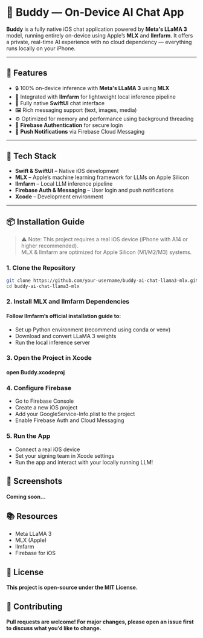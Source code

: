 # 🤖 Buddy — On-Device AI Chat App

**Buddy** is a fully native iOS chat application powered by **Meta's LLaMA 3** model, running entirely on-device using Apple’s **MLX** and **llmfarm**. It offers a private, real-time AI experience with no cloud dependency — everything runs locally on your iPhone.

---

## 🚀 Features

- 🔒 100% on-device inference with **Meta's LLaMA 3** using **MLX**
- 🧠 Integrated with **llmfarm** for lightweight local inference pipeline
- 🎨 Fully native **SwiftUI** chat interface
- 🖼️ Rich messaging support (text, images, media)
- ⚙️ Optimized for memory and performance using background threading
- 🔐 **Firebase Authentication** for secure login
- 📲 **Push Notifications** via Firebase Cloud Messaging

---

## 📱 Tech Stack

- **Swift & SwiftUI** – Native iOS development
- **MLX** – Apple’s machine learning framework for LLMs on Apple Silicon
- **llmfarm** – Local LLM inference pipeline
- **Firebase Auth & Messaging** – User login and push notifications
- **Xcode** – Development environment

---

## 📦 Installation Guide

> ⚠️ Note: This project requires a real iOS device (iPhone with A14 or higher recommended).  
> MLX & llmfarm are optimized for Apple Silicon (M1/M2/M3) systems.

### 1. Clone the Repository
```bash
git clone https://github.com/your-username/buddy-ai-chat-llama3-mlx.git
cd buddy-ai-chat-llama3-mlx
```
### 2. Install MLX and llmfarm Dependencies

#### Follow llmfarm’s official installation guide to:
   - Set up Python environment (recommend using conda or venv)
   - Download and convert LLaMA 3 weights
   - Run the local inference server

### 3. Open the Project in Xcode

#### open Buddy.xcodeproj

### 4. Configure Firebase
  - Go to Firebase Console
  - Create a new iOS project
  - Add your GoogleService-Info.plist to the project
  - Enable Firebase Auth and Cloud Messaging

### 5. Run the App
  - Connect a real iOS device
  - Set your signing team in Xcode settings
  - Run the app and interact with your locally running LLM!

## 📸 Screenshots

#### Coming soon…

## 📚 Resources
  - Meta LLaMA 3
  - MLX (Apple)
  - llmfarm
  - Firebase for iOS

## 🪪 License
#### This project is open-source under the MIT License.

## 🙌 Contributing
#### Pull requests are welcome! For major changes, please open an issue first to discuss what you’d like to change.
